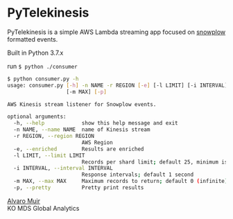 # PyTelekinesis

PyTelekinesis is a simple AWS Lambda streaming app focused on [snowplow](https://github.com/snowplow/snowplow) formatted events.

Built in Python 3.7.x

run `$ python ./consumer`

```bash
$ python consumer.py -h                                                                                         master ✱
usage: consumer.py [-h] -n NAME -r REGION [-e] [-l LIMIT] [-i INTERVAL]
                   [-m MAX] [-p]

AWS Kinesis stream listener for Snowplow events.

optional arguments:
  -h, --help            show this help message and exit
  -n NAME, --name NAME  name of Kinesis stream
  -r REGION, --region REGION
                        AWS Region
  -e, --enriched        Results are enriched
  -l LIMIT, --limit LIMIT
                        Records per shard limit; default 25, minimum is 2
  -i INTERVAL, --interval INTERVAL
                        Response intervals; default 1 second
  -m MAX, --max MAX     Maximum records to return; default 0 (infinite)
  -p, --pretty          Pretty print results
```

[Alvaro Muir](mailto:alvaro@coca-cola.com)  
KO MDS Global Analytics

